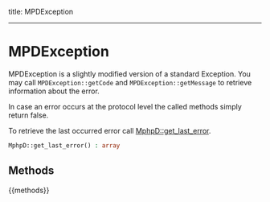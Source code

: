title: MPDException

---

# MPDException
MPDException is a slightly modified version of a standard Exception.
You may call `MPDException::getCode` and `MPDException::getMessage` to retrieve information about the error.

In case an error occurs at the protocol level the called methods simply return false.

To retrieve the last occurred error call [MphpD::get_last_error](/doc/methods/mphpd-get_last_error).


```php
MphpD::get_last_error() : array
```
## Methods
{{methods}}
